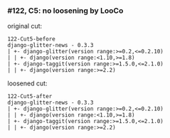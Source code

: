 ### #122, C5: no loosening by LooCo
original cut:

```
122-Cut5-before
django-glitter-news - 0.3.3
| +- django-glitter(version range:>=0.2,<=0.2.10)
| | +- django(version range:<1.10,>=1.8)
| +- django-taggit(version range:>=1.5.0,<=2.1.0)
| | +- django(version range:>=2.2) 
```




loosened cut:
```
122-Cut5-after
django-glitter-news - 0.3.3
| +- django-glitter(version range:>=0.2,<=0.2.10)
| | +- django(version range:<1.10,>=1.8)
| +- django-taggit(version range:>=1.5.0,<=2.1.0)
| | +- django(version range:>=2.2) 
```






